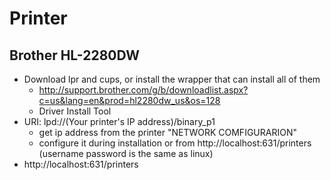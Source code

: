 # Printer
## Brother HL-2280DW
* Download lpr and cups, or install the wrapper that can install all of them
  * http://support.brother.com/g/b/downloadlist.aspx?c=us&lang=en&prod=hl2280dw_us&os=128
  * Driver Install Tool
* URI: lpd://(Your printer's IP address)/binary_p1
  * get ip address from the printer "NETWORK COMFIGURARION"
  * configure it during installation or from http://localhost:631/printers (username password is the same as linux)
* http://localhost:631/printers
  
